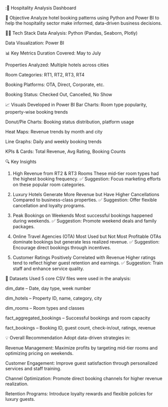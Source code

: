 :🏨 Hospitality Analysis Dashboard

📌 Objective
Analyze hotel booking patterns using Python and Power BI to help the hospitality sector make informed, data-driven business decisions.

👩‍💻 Tech Stack
Data Analysis: Python (Pandas, Seaborn, Plotly)

Data Visualization: Power BI

📊 Key Metrics
Duration Covered: May to July

Properties Analyzed: Multiple hotels across cities

Room Categories: RT1, RT2, RT3, RT4

Booking Platforms: OTA, Direct, Corporate, etc.

Booking Status: Checked Out, Cancelled, No Show

📈 Visuals Developed in Power BI
Bar Charts: Room type popularity, property-wise booking trends

Donut/Pie Charts: Booking status distribution, platform usage

Heat Maps: Revenue trends by month and city

Line Graphs: Daily and weekly booking trends

KPIs & Cards: Total Revenue, Avg Rating, Booking Counts

🔍 Key Insights
1. High Revenue from RT2 & RT3 Rooms
These mid-tier room types had the highest booking frequency.
✅ Suggestion: Focus marketing efforts on these popular room categories.

2. Luxury Hotels Generate More Revenue but Have Higher Cancellations
Compared to business-class properties.
✅ Suggestion: Offer flexible cancellation and loyalty programs.

3. Peak Bookings on Weekends
Most successful bookings happened during weekends.
✅ Suggestion: Promote weekend deals and family packages.

4. Online Travel Agencies (OTA) Most Used but Not Most Profitable
OTAs dominate bookings but generate less realized revenue.
✅ Suggestion: Encourage direct bookings through incentives.

5. Customer Ratings Positively Correlated with Revenue
Higher ratings tend to reflect higher guest retention and earnings.
✅ Suggestion: Train staff and enhance service quality.

🧾 Datasets Used
5 core CSV files were used in the analysis:

dim_date – Date, day type, week number

dim_hotels – Property ID, name, category, city

dim_rooms – Room types and classes

fact_aggregated_bookings – Successful bookings and room capacity

fact_bookings – Booking ID, guest count, check-in/out, ratings, revenue


💡 Overall Recommendation
Adopt data-driven strategies in:

Revenue Management: Maximize profits by targeting mid-tier rooms and optimizing pricing on weekends.

Customer Engagement: Improve guest satisfaction through personalized services and staff training.

Channel Optimization: Promote direct booking channels for higher revenue realization.

Retention Programs: Introduce loyalty rewards and flexible policies for luxury guests.

